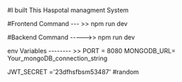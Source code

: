 #I built This Haspotal managment System


#Frontend Command  --- >>  npm run dev

#Backend Command ----->> npm run dev


env Variables -------- >>
PORT = 8080
MONGODB_URL= Your_mongoDB_connection_string

JWT_SECRET ='23dfhsfbsm53487' #random

